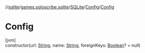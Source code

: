 //[sqlite](../../../../index.md)/[games.soloscribe.sqlite](../../index.md)/[SQLite](../index.md)/[Config](index.md)/[Config](-config.md)

# Config

[jvm]\
constructor(url: [String](https://kotlinlang.org/api/latest/jvm/stdlib/kotlin-stdlib/kotlin/-string/index.html), name: [String](https://kotlinlang.org/api/latest/jvm/stdlib/kotlin-stdlib/kotlin/-string/index.html), foreignKeys: [Boolean](https://kotlinlang.org/api/latest/jvm/stdlib/kotlin-stdlib/kotlin/-boolean/index.html)? = null)

